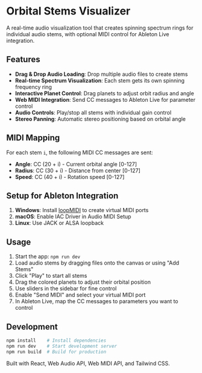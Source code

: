 # Orbital Stems Visualizer

A real-time audio visualization tool that creates spinning spectrum rings for individual audio stems, with optional MIDI control for Ableton Live integration.

## Features

- **Drag & Drop Audio Loading**: Drop multiple audio files to create stems
- **Real-time Spectrum Visualization**: Each stem gets its own spinning frequency ring
- **Interactive Planet Control**: Drag planets to adjust orbit radius and angle
- **Web MIDI Integration**: Send CC messages to Ableton Live for parameter control
- **Audio Controls**: Play/stop all stems with individual gain control
- **Stereo Panning**: Automatic stereo positioning based on orbital angle

## MIDI Mapping

For each stem `i`, the following MIDI CC messages are sent:
- **Angle**: CC (20 + i) - Current orbital angle [0-127]
- **Radius**: CC (30 + i) - Distance from center [0-127] 
- **Speed**: CC (40 + i) - Rotation speed [0-127]

## Setup for Ableton Integration

1. **Windows**: Install [loopMIDI](https://www.tobias-erichsen.de/software/loopmidi.html) to create virtual MIDI ports
2. **macOS**: Enable IAC Driver in Audio MIDI Setup
3. **Linux**: Use JACK or ALSA loopback

## Usage

1. Start the app: `npm run dev`
2. Load audio stems by dragging files onto the canvas or using "Add Stems"
3. Click "Play" to start all stems
4. Drag the colored planets to adjust their orbital position
5. Use sliders in the sidebar for fine control
6. Enable "Send MIDI" and select your virtual MIDI port
7. In Ableton Live, map the CC messages to parameters you want to control

## Development

```bash
npm install    # Install dependencies
npm run dev    # Start development server
npm run build  # Build for production
```

Built with React, Web Audio API, Web MIDI API, and Tailwind CSS.